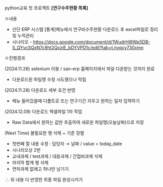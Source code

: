 python교육 첫 프로젝트 **[연구수주현황 목록]**

ㅇ내용
  - 산단 ERP 시스템 [통계]메뉴에서 연구비수주현황 다운로드 후 excel파일로 정리 및 누적관리
  - 시나리오 - https://docs.google.com/document/d/1WudrHI8Wp5DB-S_QYvcSQxN7c9ht2QxzjE_bDYVPD1c/edit?tab=t.nyqcy730xmn

ㅇ진행경과

(2024.11.26) selenium 이용 / san-erp 홈페이지에서 파일 다운받는 것까지 완료
  - 다운로드된 파일명 수정 시도했으나 막힘


(2024.11.28) 다운로드 세부 조건 반영
  - 메뉴 들어갔을때 디폴트로 뜨는 연구기간 지우고 원하는 일자 입력하기


(2024.12.09) 다운로드 엑셀파일 1차 작업
  - Raw Data에서 원하는 값만 추출하여 새로운 파일명(오늘날짜)으로 저장


(Next Time) 불필요한 행 삭제 + 기준 정렬 
  - 첫번째 열 내용 수정 : 담당자 → 날짜 / value = today_date
  - 시나리오상 2번
  - 교내과제 / test과제 / 대응과제 / 간접비과제 삭제
  - 마지막 합계 행 삭제
  - 연차과제 없애고 하나만 남기기
 
  ∴ 위 내용 다 반영한 최종 파일 완성시키기




